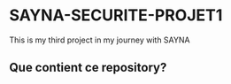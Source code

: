 # SAYNA-SECURITE-PROJET1

This is my third project in my journey with SAYNA

## Que contient ce repository?

